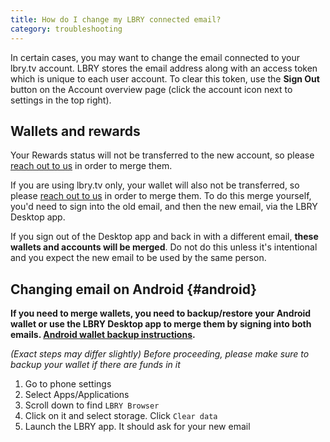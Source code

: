 ```yaml
---
title: How do I change my LBRY connected email?
category: troubleshooting
---
```


In certain cases, you may want to change the email connected to your lbry.tv account. LBRY stores the email address along with an access token which is unique to each user account. To clear this token, use the **Sign Out** button on the Account overview page (click the account icon next to settings in the top right).

## Wallets and rewards

Your Rewards status will not be transferred to the new account, so please [reach out to us](/faq/support) in order to merge them.

If you are using lbry.tv only, your wallet will also not be transferred, so please [reach out to us](/faq/support) in order to merge them. To do this merge yourself, you'd need to sign into the old email, and then the new email, via the LBRY Desktop app.

If you sign out of the Desktop app and back in with a different email, **these wallets and accounts will be merged**. Do not do this unless it's intentional and you expect the new email to be used by the same person.

## Changing email on Android {#android}
**If you need to merge wallets, you need to backup/restore your Android wallet or use the LBRY Desktop app to merge them by signing into both emails. [Android wallet backup instructions](https://lbry.com/faq/how-to-backup-wallet#android).** 

*(Exact steps may differ slightly)*
*Before proceeding, please make sure to backup your wallet if there are funds in it*
1. Go to phone settings
2. Select Apps/Applications
3. Scroll down to find `LBRY Browser`
4. Click on it and select storage. Click `Clear data`
5. Launch the LBRY app. It should ask for your new email

